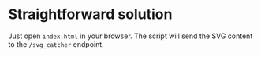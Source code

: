 Straightforward solution
==================================

Just open `index.html` in your browser.
The script will send the SVG content to the `/svg_catcher` endpoint.
